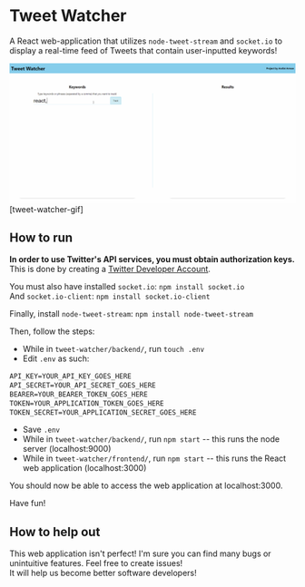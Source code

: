 # Tweet Watcher

A React web-application that utilizes `node-tweet-stream` and `socket.io` to display a real-time feed of Tweets that contain user-inputted keywords!

![](tweet-watcher-gif.gif)
[tweet-watcher-gif]

## How to run

<strong>In order to use Twitter's API services, you must obtain authorization keys.</strong> <br/>
This is done by creating a <a href="https://developer.twitter.com/en/apply-for-access">Twitter Developer Account</a>.

You must also have installed `socket.io`: `npm install socket.io` <br/>
And `socket.io-client`: `npm install socket.io-client`

Finally, install `node-tweet-stream`: `npm install node-tweet-stream` <br/>

Then, follow the steps:

- While in `tweet-watcher/backend/`, run `touch .env`
- Edit `.env` as such:

```
API_KEY=YOUR_API_KEY_GOES_HERE
API_SECRET=YOUR_API_SECRET_GOES_HERE
BEARER=YOUR_BEARER_TOKEN_GOES_HERE
TOKEN=YOUR_APPLICATION_TOKEN_GOES_HERE
TOKEN_SECRET=YOUR_APPLICATION_SECRET_GOES_HERE
```

- Save `.env`
- While in `tweet-watcher/backend/`, run `npm start` -- this runs the node server (localhost:9000)
- While in `tweet-watcher/frontend/`, run `npm start` -- this runs the React web application (localhost:3000)

You should now be able to access the web application at localhost:3000.

Have fun!

## How to help out

This web application isn't perfect! I'm sure you can find many bugs or unintuitive features. Feel free to create issues! <br/>
It will help us become better software developers!
